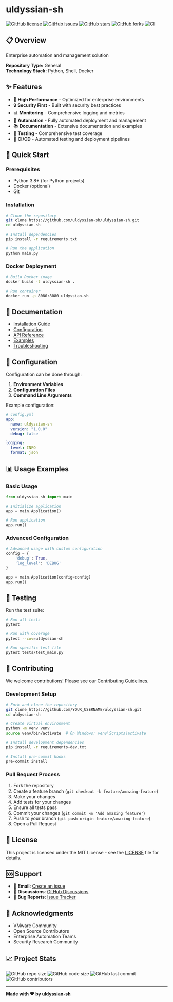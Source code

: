 # uldyssian-sh

[![GitHub license](https://img.shields.io/github/license/uldyssian-sh/uldyssian-sh)](https://github.com/uldyssian-sh/uldyssian-sh/blob/main/LICENSE)
[![GitHub issues](https://img.shields.io/github/issues/uldyssian-sh/uldyssian-sh)](https://github.com/uldyssian-sh/uldyssian-sh/issues)
[![GitHub stars](https://img.shields.io/github/stars/uldyssian-sh/uldyssian-sh)](https://github.com/uldyssian-sh/uldyssian-sh/stargazers)
[![GitHub forks](https://img.shields.io/github/forks/uldyssian-sh/uldyssian-sh)](https://github.com/uldyssian-sh/uldyssian-sh/network)
[![CI](https://github.com/uldyssian-sh/uldyssian-sh/workflows/CI/badge.svg)](https://github.com/uldyssian-sh/uldyssian-sh/actions)

## 📋 Overview

Enterprise automation and management solution

**Repository Type:** General  
**Technology Stack:** Python, Shell, Docker

## ✨ Features

- 🚀 **High Performance** - Optimized for enterprise environments
- 🔒 **Security First** - Built with security best practices
- 📊 **Monitoring** - Comprehensive logging and metrics
- 🔧 **Automation** - Fully automated deployment and management
- 📚 **Documentation** - Extensive documentation and examples
- 🧪 **Testing** - Comprehensive test coverage
- 🔄 **CI/CD** - Automated testing and deployment pipelines

## 🚀 Quick Start

### Prerequisites

- Python 3.8+ (for Python projects)
- Docker (optional)
- Git

### Installation

```bash
# Clone the repository
git clone https://github.com/uldyssian-sh/uldyssian-sh.git
cd uldyssian-sh

# Install dependencies
pip install -r requirements.txt

# Run the application
python main.py
```

### Docker Deployment

```bash
# Build Docker image
docker build -t uldyssian-sh .

# Run container
docker run -p 8080:8080 uldyssian-sh
```

## 📖 Documentation

- [Installation Guide](docs/installation.md)
- [Configuration](docs/configuration.md)
- [API Reference](docs/api.md)
- [Examples](examples/)
- [Troubleshooting](docs/troubleshooting.md)

## 🔧 Configuration

Configuration can be done through:

1. **Environment Variables**
2. **Configuration Files**
3. **Command Line Arguments**

Example configuration:

```yaml
# config.yml
app:
  name: uldyssian-sh
  version: "1.0.0"
  debug: false

logging:
  level: INFO
  format: json
```

## 📊 Usage Examples

### Basic Usage

```python
from uldyssian-sh import main

# Initialize application
app = main.Application()

# Run application
app.run()
```

### Advanced Configuration

```python
# Advanced usage with custom configuration
config = {
    'debug': True,
    'log_level': 'DEBUG'
}

app = main.Application(config=config)
app.run()
```

## 🧪 Testing

Run the test suite:

```bash
# Run all tests
pytest

# Run with coverage
pytest --cov=uldyssian-sh

# Run specific test file
pytest tests/test_main.py
```

## 🤝 Contributing

We welcome contributions! Please see our [Contributing Guidelines](CONTRIBUTING.md).

### Development Setup

```bash
# Fork and clone the repository
git clone https://github.com/YOUR_USERNAME/uldyssian-sh.git
cd uldyssian-sh

# Create virtual environment
python -m venv venv
source venv/bin/activate  # On Windows: venv\Scripts\activate

# Install development dependencies
pip install -r requirements-dev.txt

# Install pre-commit hooks
pre-commit install
```

### Pull Request Process

1. Fork the repository
2. Create a feature branch (`git checkout -b feature/amazing-feature`)
3. Make your changes
4. Add tests for your changes
5. Ensure all tests pass
6. Commit your changes (`git commit -m 'Add amazing feature'`)
7. Push to your branch (`git push origin feature/amazing-feature`)
8. Open a Pull Request

## 📄 License

This project is licensed under the MIT License - see the [LICENSE](LICENSE) file for details.

## 🆘 Support

- 📧 **Email**: [Create an issue](https://github.com/uldyssian-sh/uldyssian-sh/issues/new)
- 💬 **Discussions**: [GitHub Discussions](https://github.com/uldyssian-sh/uldyssian-sh/discussions)
- 🐛 **Bug Reports**: [Issue Tracker](https://github.com/uldyssian-sh/uldyssian-sh/issues)

## 🙏 Acknowledgments

- VMware Community
- Open Source Contributors
- Enterprise Automation Teams
- Security Research Community

## 📈 Project Stats

![GitHub repo size](https://img.shields.io/github/repo-size/uldyssian-sh/uldyssian-sh)
![GitHub code size](https://img.shields.io/github/languages/code-size/uldyssian-sh/uldyssian-sh)
![GitHub last commit](https://img.shields.io/github/last-commit/uldyssian-sh/uldyssian-sh)
![GitHub contributors](https://img.shields.io/github/contributors/uldyssian-sh/uldyssian-sh)

---

**Made with ❤️ by [uldyssian-sh](https://github.com/uldyssian-sh)**
